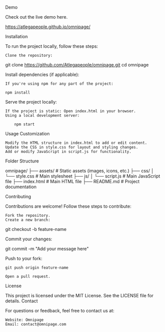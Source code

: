 Demo

Check out the live demo here.

https://atlegapeople.github.io/omnipage/

Installation

To run the project locally, follow these steps:

    Clone the repository:

git clone https://github.com/Atlegapeople/omnipage.git
cd omnipage

Install dependencies (if applicable):

    If you're using npm for any part of the project:

    npm install

Serve the project locally:

    If the project is static: Open index.html in your browser.
    Using a local development server:

        npm start

Usage
Customization

    Modify the HTML structure in index.html to add or edit content.
    Update the CSS in style.css for layout and styling changes.
    Add or modify JavaScript in script.js for functionality.

Folder Structure

omnipage/
├── assets/           # Static assets (images, icons, etc.)
├── css/
│   └── style.css     # Main stylesheet
├── js/
│   └── script.js     # Main JavaScript file
├── index.html        # Main HTML file
├── README.md         # Project documentation

Contributing

Contributions are welcome! Follow these steps to contribute:

    Fork the repository.
    Create a new branch:

git checkout -b feature-name

Commit your changes:

git commit -m "Add your message here"

Push to your fork:

    git push origin feature-name

    Open a pull request.

License

This project is licensed under the MIT License. See the LICENSE file for details.
Contact

For questions or feedback, feel free to contact us at:

    Website: Omnipage
    Email: contact@omnipage.com
